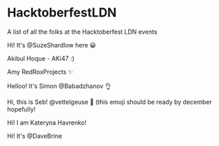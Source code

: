 # HacktoberfestLDN
A list of all the folks at the Hacktoberfest LDN events

Hi!  It's @SuzeShardlow here 😀

Akibul Hoque - AKi47 :)

Amy RedRoxProjects :sparkles:

Helloo! It's Simon @Babadzhanov :ok_hand:

Hi, this is Seb! @vettelgeuse 🧉 (this emoji should be ready by december hopefully!

Hi! I am Kateryna Havrenko!

Hi! It's @DaveBrine 

